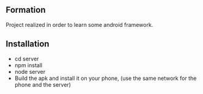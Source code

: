 ## Formation

Project realized in order to learn some android framework. 

## Installation

 - cd server
 - npm install
 - node server
 - Build the apk and install it on your phone, (use the same network for the phone and the server)



